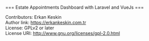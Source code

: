 <p>=== Estate Appointments Dashboard with Laravel and VueJs ===<br>
  
Contributors: Erkan Keskin<br>
Author link: <a href="https://erkankeskin.com.tr">https://erkankeskin.com.tr</a><br>
License: GPLv2 or later<br>
License URI: <a href="http://www.gnu.org/licenses/gpl-2.0.html">http://www.gnu.org/licenses/gpl-2.0.html</a></p>